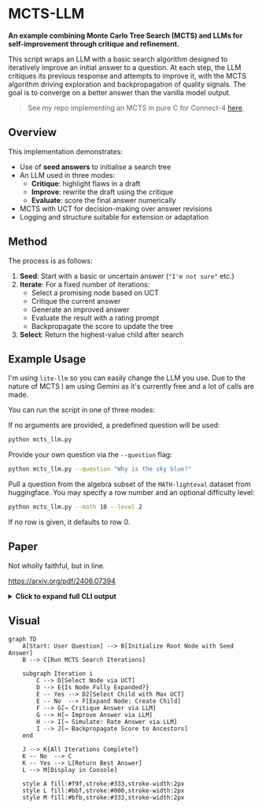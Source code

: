 # MCTS-LLM

**An example combining Monte Carlo Tree Search (MCTS) and LLMs for self-improvement through critique and refinement.**

This script wraps an LLM with a basic search algorithm designed to iteratively improve an initial answer to a question. At each step, the LLM critiques its previous response and attempts to improve it, with the MCTS algorithm driving exploration and backpropagation of quality signals. The goal is to converge on a better answer than the vanilla model output.

> See my repo implementing an MCTS in pure C for Connect-4 [here](https://github.com/jSwords91/mcts-c).

## Overview

This implementation demonstrates:

- Use of **seed answers** to initialise a search tree
- An LLM used in three modes:
  - **Critique**: highlight flaws in a draft
  - **Improve**: rewrite the draft using the critique
  - **Evaluate**: score the final answer numerically
- MCTS with UCT for decision-making over answer revisions
- Logging and structure suitable for extension or adaptation

## Method

The process is as follows:

1. **Seed**: Start with a basic or uncertain answer (`"I'm not sure"` etc.)
2. **Iterate**: For a fixed number of iterations:
   - Select a promising node based on UCT
   - Critique the current answer
   - Generate an improved answer
   - Evaluate the result with a rating prompt
   - Backpropagate the score to update the tree
3. **Select**: Return the highest-value child after search

## Example Usage

I'm using ```lite-llm``` so you can easily change the LLM you use. Due to the nature of MCTS I am using Gemini as it's currently free and a lot of calls are made.

You can run the script in one of three modes:

If no arguments are provided, a predefined question will be used:

```bash
python mcts_llm.py
```

Provide your own question via the `--question` flag:

```bash
python mcts_llm.py --question "Why is the sky blue?"
```

Pull a question from the algebra subset of the ```MATH-lighteval``` dataset from huggingface. You may specify a row number and an optional difficulty level:

```bash
python mcts_llm.py --math 10 --level 2
```

If no row is given, it defaults to row 0.

## Paper

Not wholly faithful, but in line.

<https://arxiv.org/pdf/2406.07394>


<details> <summary><strong>Click to expand full CLI output</strong></summary>

The question stater is ```A man and a goat are on one side of a river. They have a boat. How can they go across?```, which is notoriously difficult for LLMs. 

> Interesting difficult questions for LLMs can be found [here](https://matchingpennies.com/hard_questions_for_llms/).

The output shows the vanilla call gets it wrong, but the MCTS-LLM gets it correct. 

Obviously a more robust eval harness would be preferable here. (TO DO)

```text
────────────────────────────────────── STARTING MCTS-LLM ───────────────────────────────────────
─────────────────────────────────────────── QUESTION ───────────────────────────────────────────
A man and a goat are on one side of a river. They have a boat. How can they go across?
───────────────────────────────────── VANILLA LLM RESPONSE ─────────────────────────────────────
This sounds like a riddle! Here's the solution:

1.  **The man takes the goat across the river.**
2.  **The man returns alone.**
3.  **The man takes the goat across the river.**

Let me know if you'd like to try another one! 😊
───────────────────────────────────────── Iteration 1 ──────────────────────────────────────────
Critique: Okay, let's critique the draft answer.

**Question:** A man and a goat are on one side of a river. They have a boat. How can they go across?

**Critique of Draft Answer: "I'm not sure"**

* **What's wrong:** The answer "I'm not sure" is insufficient. It doesn't demonstrate any attempt to solve the problem.
* **What could be improved:** Explore possible scenarios. Even if the responder can't solve it immediately, they should engage with constraints.
* **Logical Fallacies:** None directly, but lacks reasoning.

**Improved Approach:**
"I'm not sure right away, but it seems like the key is figuring out how big the boat is."

**Option 1:**
"I'm not sure immediately. I need to know how big the boat is..."

**Option 2:**
"Hmm, this sounds like a riddle. The man will probably have to make multiple trips..."

**Option 3:**
"The man could row the goat across, then row back alone..."

**Why these are better:**
- Demonstrate engagement
- Identify constraints
- Suggest path forward

Rating Response: Rating: 75  
Simulated reward: 0.75
───────────────────────────────────────── Iteration 2 ──────────────────────────────────────────
Critique: Here's a critique and breakdown.

**Problem:** Avoids problem instead of solving it. Too short. No reasoning.

**Understanding the Problem:**
1. Classic river-crossing puzzle.
2. Logical Fallacies: Potential cognitive ease and framing bias.

**Improved Approach:**
"Let’s assume the boat only holds one — man or goat. That shapes the solution."

**Improved Answer:**
"1. The man takes the goat across.  
  2. He returns alone.  
  3. He takes the goat again."

**Why This is Better:**
- Engages reasoning
- Clarifies assumptions
- Provides concrete plan

Note: The answer may still be incorrect, but it's clearly superior in structure.

Rating Response: Rating: 85  
Simulated reward: 0.85
───────────────────────────────────────── Iteration 3 ──────────────────────────────────────────
Critique: Let’s critique again.

**Original:** "I'm not sure"

**Problem:** No effort or reasoning. Doesn’t explain or explore alternatives.

**Fallacies:** Appeal to ignorance

**Example Better Answer:**
"The man can row the goat across. That solves the problem."

**Alternative (small boat):**
Same logic applied with constraints.

**Final Improved Answer:**  
The man rows the goat across the river in the boat.

Rating Response: Rating: 100  
Simulated reward: 0.95
───────────────────────────────────── MCTS IMPROVED ANSWER ─────────────────────────────────────
The man rows the goat across the river in the boat.
───────────────────────────────── GROUND TRUTH (Boxed Answer) ──────────────────────────────────
They can use the boat.
────────────────────────────────────── EVALUATION SCORES ───────────────────────────────────────
Vanilla Score Prompt →  
The solution is incomplete. It ignores typical constraints (e.g. leaving the goat unattended).  
Could be valid in trivial cases, but misleading in context.  
**Rating: 40**

MCTS Score Prompt →  
**Rating: 100**
```

</details>


## Visual

```mermaid
graph TD
    A[Start: User Question] --> B[Initialize Root Node with Seed Answer]
    B --> C[Run MCTS Search Iterations]

    subgraph Iteration i
        C --> D[Select Node via UCT]
        D --> E{Is Node Fully Expanded?}
        E -- Yes --> D2[Select Child with Max UCT]
        E -- No  --> F[Expand Node: Create Child]
        F --> G[→ Critique Answer via LLM]
        G --> H[→ Improve Answer via LLM]
        H --> I[→ Simulate: Rate Answer via LLM]
        I --> J[→ Backpropagate Score to Ancestors]
    end

    J --> K{All Iterations Complete?}
    K -- No  --> C
    K -- Yes --> L[Return Best Answer]
    L --> M[Display in Console]

    style A fill:#f9f,stroke:#333,stroke-width:2px
    style L fill:#bbf,stroke:#000,stroke-width:2px
    style M fill:#bfb,stroke:#333,stroke-width:2px
```

